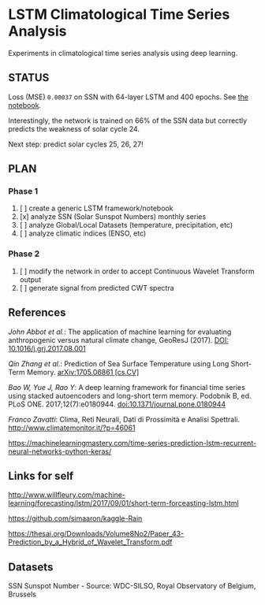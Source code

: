 # LSTM Climatological Time Series Analysis

Experiments in climatological time series analysis using deep learning.

## STATUS

Loss (MSE) `0.00037` on SSN with 64-layer LSTM and 400 epochs. See [the notebook](LSTM-SSN.ipynb).

Interestingly, the network is trained on 66% of the SSN data but correctly predicts the weakness of solar cycle 24.

Next step: predict solar cycles 25, 26, 27!

## PLAN

### Phase 1

1. [ ] create a generic LSTM framework/notebook
2. [x] analyze SSN (Solar Sunspot Numbers) monthly series
3. [ ] analyze Global/Local Datasets (temperature, precipitation, etc)
4. [ ] analyze climatic indices (ENSO, etc)

### Phase 2

1. [ ] modify the network in order to accept Continuous Wavelet Transform output
2. [ ] generate signal from predicted CWT spectra

## References

_John Abbot et al._: The application of machine learning for evaluating anthropogenic versus natural climate change, GeoResJ (2017). [DOI: 10.1016/j.grj.2017.08.001](http://dx.doi.org/10.1016/j.grj.2017.08.001)

_Qin Zhang et al._: Prediction of Sea Surface Temperature using Long Short-Term Memory. [arXiv:1705.06861 \[cs.CV\]](https://arxiv.org/abs/1705.06861)

_Bao W, Yue J, Rao Y_: A deep learning framework for financial time series using stacked autoencoders and long-short term memory. Podobnik B, ed. PLoS ONE. 2017;12(7):e0180944. [doi:10.1371/journal.pone.0180944](http://doi.org/10.1371/journal.pone.0180944)

_Franco Zavatti_:  Clima, Reti Neurali, Dati di Prossimità e Analisi Spettrali. http://www.climatemonitor.it/?p=46061

https://machinelearningmastery.com/time-series-prediction-lstm-recurrent-neural-networks-python-keras/

## Links for self

http://www.willfleury.com/machine-learning/forecasting/lstm/2017/09/01/short-term-forceasting-lstm.html

https://github.com/simaaron/kaggle-Rain

https://thesai.org/Downloads/Volume8No2/Paper_43-Prediction_by_a_Hybrid_of_Wavelet_Transform.pdf

## Datasets

SSN Sunspot Number - Source: WDC-SILSO, Royal Observatory of Belgium, Brussels

